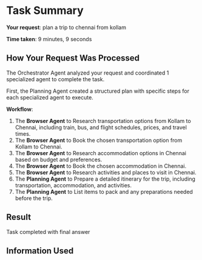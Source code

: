 # Task Summary

**Your request**: plan a trip to chennai from kollam

**Time taken**: 9 minutes, 9 seconds

## How Your Request Was Processed

The Orchestrator Agent analyzed your request and coordinated 1 specialized agent to complete the task.

First, the Planning Agent created a structured plan with specific steps for each specialized agent to execute.

**Workflow**:

1. The **Browser Agent** to Research transportation options from Kollam to Chennai, including train, bus, and flight schedules, prices, and travel times.
2. The **Browser Agent** to Book the chosen transportation option from Kollam to Chennai.
3. The **Browser Agent** to Research accommodation options in Chennai based on budget and preferences.
4. The **Browser Agent** to Book the chosen accommodation in Chennai.
5. The **Browser Agent** to Research activities and places to visit in Chennai.
6. The **Planning Agent** to Prepare a detailed itinerary for the trip, including transportation, accommodation, and activities.
7. The **Planning Agent** to List items to pack and any preparations needed before the trip.

## Result

Task completed with final answer

## Information Used

